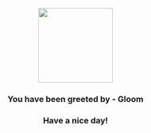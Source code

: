 <p align="center">
            <img src="https://raw.githubusercontent.com/PokeAPI/sprites/master/sprites/pokemon/44.png" width="150" height="150">
          </p>
          <h3 align="center">You have been greeted by - <b>Gloom</b></h3>
          <h3 align="center">Have a nice day!</h3>
        